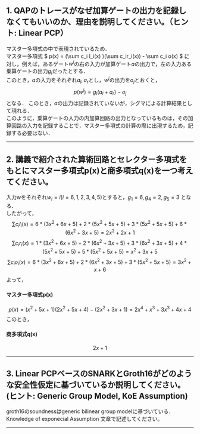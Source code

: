 ## 1. QAPのトレースがなぜ加算ゲートの出力を記録しなくてもいいのか、理由を説明してください。（ヒント: Linear PCP）

マスター多項式の中で表現されているため．  
マスター多項式
$
p(x) = (\sum c_i l_i(x) )(\sum c_ir_i(x)) - \sum c_i o(x)
$
に対し，例えば，あるゲート$w^j$の右の入力が加算ゲート$a$の出力で，左の入力ある乗算ゲートの出力$g_l$だったとする．  
このとき，$a$の入力をそれぞれ$a_l, a_r$とし，$w^j$の出力を$o_j$とおくと，  
$$
p(w^j) = g_l (a_l + a_r) - o_j
$$
となる．
このとき，$a$の出力は記録されていないが，シグマによる計算結果として現れる．  
このように，乗算ゲートの入力の内加算回路の出力となっているものは，その加算回路の入力を記録することで，マスター多項式の計算の際に出現するため，記録する必要はない．

---

## 2. 講義で紹介された算術回路とセレクター多項式をもとにマスター多項式p(x)と商多項式q(x)を一つ考えてください。
入力wをそれぞれ$w_i = i (i = 6,1,2,3,4,5)$とすると，$g_1 = 6, g_4 = 2, g_5 = 3$ となる．    
したがって，
$$
\sum c_i l_i (x) = 6* (3x^2 + 6x + 5) + 2 * (5x^2 + 5x + 5) + 3*(5x^2 + 5x + 5) + 6 * (6x^2 + 3x + 5)  
                 =  2x^2 + 2x + 1
$$
$$
\sum c_i r_i (x) = 1*(3x^2 + 6x + 5) + 2 * (6x^2 + 3x + 5) + 3 * (6x^2 + 3x + 5) + 4 * (5x^2 + 5x + 5) + 5 * (5x^2 + 5x + 5)  
                 = x^2 + 3x + 5
$$
$$
\sum c_i o_i(x) = 6 * (3x^2 + 6x + 5) + 2 * (6x^2 + 3x + 5) + 3 * (5x^2 + 5x + 5)   
                 = 3x^2 + x + 6
$$
よって，
#### マスター多項式p(x)

$$
p(x) = (x^2 + 5x + 1)(2x^2 + 5x + 4) - (2x^2 + 3x + 1) = 2x^4 + x^3 + 3x^3 + 4x  +4
$$
このとき，
#### 商多項式q(x)

$$
2x + 1
$$

---

## 3. Linear PCPベースのSNARKとGroth16がどのような安全性仮定に基づいているか説明してください。(ヒント: Generic Group Model, KoE Assumption)

groth16のsoundnessはgeneric bilinear group modelに基づいている．
Knowledge of exponecial Assumption
文章で記述してください。

---